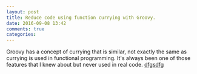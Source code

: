 ```yaml
---
layout: post
title: Reduce code using function currying with Groovy.
date: 2016-09-08 13:42
comments: true
categories: 
---
```


Groovy has a concept of currying that is similar, not exactly the same as currying is used in functional programming. It's always been one of those features that I knew about but never used in real code. [dfgsdfg](ttp://groovy-lang.org/closures.html#_currying)